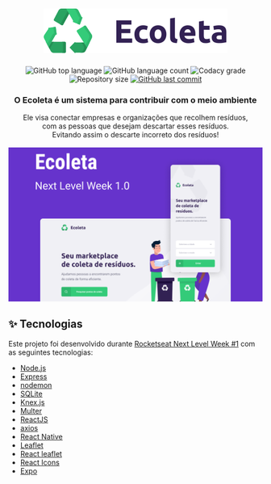 <h1 align="center">
   <img src="web/src/assets/logo.svg"/>
</h1>  

<p align="center">
  <img alt="GitHub top language" src="https://img.shields.io/github/languages/top/dellgarcia/ecoleta.svg">
  
  <img alt="GitHub language count" src="https://img.shields.io/github/languages/count/dellgarcia/ecoleta.svg">
  
  <a src="https://app.codacy.com/manual/DellGarcia/Game-platform?utm_source=github.com&utm_medium=referral&utm_content=DellGarcia/Ecoleta&utm_campaign=Badge_Grade_Dashboard">
    <img src="https://api.codacy.com/project/badge/Grade/8928dde494b042268f5030bdfef637e4" alt="Codacy grade"/>
  </a>
  
  <img alt="Repository size" src="https://img.shields.io/github/repo-size/dellgarcia/ecoleta.svg">
  <a href="https://github.com/dellgarcia/ecoleta/commits/master">
    <img alt="GitHub last commit" src="https://img.shields.io/github/last-commit/dellgarcia/ecoleta.svg">
  </a>
  
</p>

<h3 align="center">O Ecoleta é um sistema para contribuir com o meio ambiente</h3>

<p align="center">
   Ele visa conectar empresas e organizações que recolhem resíduos, <br>
   com as pessoas que desejam descartar esses resíduos.<br>
   Evitando assim o descarte incorreto dos resíduos! <br>
   <br>
   
   <img src="screens/capa.png" alt="Capa da aplicacão" width="600px">
</p>   

## :sparkles: Tecnologias

Este projeto foi desenvolvido durante [Rocketseat Next Level Week #1](https://rocketseat.com.br) com as seguintes tecnologias:

-  [Node.js](https://nodejs.org/pt-br/)
-  [Express](https://expressjs.com/)
-  [nodemon](https://github.com/remy/nodemon)
-  [SQLite](https://www.sqlite.org/index.html)
-  [Knex.js](http://knexjs.org)
-  [Multer](https://github.com/expressjs/multer)
-  [ReactJS](https://reactjs.org/)
-  [axios](https://github.com/axios/axios)
-  [React Native](http://facebook.github.io/react-native/)
-  [Leaflet](https://leafletjs.com/)
-  [React leaflet](https://react-leaflet.js.org/)
-  [React Icons](https://react-icons.github.io/react-icons/)
-  [Expo](https://expo.io/)

